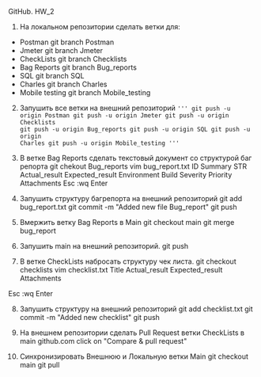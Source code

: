 GitHub. HW_2
1. На локальном репозитории сделать ветки для:
- Postman git branch Postman
- Jmeter git branch Jmeter
- CheckLists git branch Checklists
- Bag Reports git branch Bug_reports
- SQL git branch SQL
- Charles git branch Charles
- Mobile testing git branch Mobile_testing

2. Запушить все ветки на внешний репозиторий
<code>''' git push -u origin Postman
git push -u origin Jmeter
git push -u origin Checklists
git push -u origin Bug_reports
git push -u origin SQL
git push -u origin Charles
git push -u origin Mobile_testing '''
	</code>

3. В ветке Bag Reports сделать текстовый документ со структурой баг репорта
git chekout Bug_reports
vim bug_report.txt
	ID
	Summary
	STR
	Actual_result
	Expected_result
	Environment
	Build
	Severity
	Priority
	Attachments
Esc :wq Enter

4. Запушить структуру багрепорта на внешний репозиторий
git add bug_report.txt
git commit -m "Added new file Bug_report"
git push

5. Вмержить ветку Bag Reports в Main
git checkout main
git merge bug_report

6. Запушить main на внешний репозиторий.
git push

7. В ветке CheckLists набросать структуру чек листа.
git checkout checklists
vim checklist.txt
	Title
	Actual_result
	Expected_result
	Attachments

Esc :wq Enter

8. Запушить структуру на внешний репозиторий
git add checklist.txt
git commit -m "Added new checklist"
git push

9. На внешнем репозитории сделать Pull Request ветки CheckLists в main
github.com
click on "Compare & pull request"

10. Синхронизировать Внешнюю и Локальную ветки Main
git checkout main
git pull
